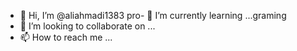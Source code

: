 - 👋 Hi, I’m @aliahmadi1383
pro- 🌱 I’m currently learning ...graming
- 💞️ I’m looking to collaborate on ...
- 📫 How to reach me ...

<!---
aliahmadi1383/aliahmadi1383 is a ✨ special ✨ repository because its `README.md` (this file) appears on your GitHub profile.
You can click the Preview link to take a look at your changes.
--->
